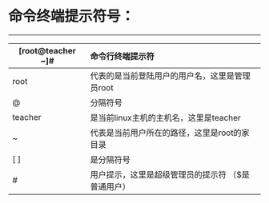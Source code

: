 # 命令终端提示符号：
---

| [root@teacher ~]#  | 命令行终端提示符 |
| --------           | :---- |
| root               |代表的是当前登陆用户的用户名，这里是管理员root |
| @                  |分隔符号 |
|teacher             |是当前linux主机的主机名，这里是teacher |
|~                   |代表是当前用户所在的路径，这里是root的家目录 |
|[ ]                 |是分隔符号|
|#                   | 用户提示，这里是超级管理员的提示符  （$是普通用户）|


